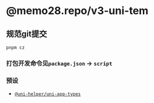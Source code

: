# @memo28.repo/v3-uni-tem

## 规范git提交

```shell
pnpm cz
```

### 打包开发命令见`package.json` -> `script`

### 预设

- [`@uni-helper/uni-app-types`]('https://github.com/uni-helper/uni-app-types#uni-helperuni-app-types')

